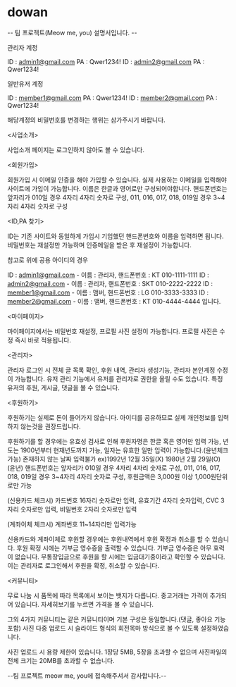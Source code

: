 # dowan

-- 팀 프로젝트(Meow me, you) 설명서입니다. --

관리자 계정

ID : admin1@gmail.com
PA : Qwer1234!
ID : admin2@gmail.com
PA : Qwer1234!

일반유저 계정

ID : member1@gmail.com
PA : Qwer1234!
ID : member2@gmail.com
PA : Qwer1234!

해당계정의 비밀번호를 변경하는 행위는 삼가주시기 바랍니다.

<사업소개>

사업소개 페이지는 로그인하지 않아도 볼 수 있습니다.

<회원가입>

회원가입 시 이메일 인증을 해야 가입할 수 있습니다. 실제 사용하는 이메일을 입력해야 사이트에 가입이 가능합니다.
이름은 한글과 영어로만 구성되어야합니다.
핸드폰번호는 앞자리가 010일 경우 4자리 4자리 숫자로 구성, 011, 016, 017, 018, 019일 경우 3~4자리 4자리 숫자로 구성

<ID,PA 찾기>

ID는 기존 사이트와 동일하게 가입시 기입했던 핸드폰번호와 이름을 입력하면 됩니다.
비밀번호는 재설정만 가능하며 인증메일을 받은 후 재설정이 가능합니다.

참고로 위에 공용 아이디의 경우

ID : admin1@gmail.com - 이름 : 관리자, 핸드폰번호 : KT 010-1111-1111
ID : admin2@gmail.com - 이름 : 관리자, 핸드폰번호 : SKT 010-2222-2222
ID : member1@gmail.com - 이름 : 맴버, 핸드폰번호 : LG 010-3333-3333
ID : member2@gmail.com - 이름 : 맴버, 핸드폰번호 : KT 010-4444-4444 
입니다.

<마이페이지>

마이페이지에서는 비밀번호 재설정, 프로필 사진 설정이 가능합니다.
프로필 사진은 수정 즉시 바로 적용됩니다.

<관리자>

관리자 로그인 시 전체 글 목록 확인, 후원 내역, 관리자 생성기능, 관리자 본인계정 수정이 가능합니다.
유저 관리 기능에서 유저를 관리자로 권한을 올릴 수도 있습니다.
특정 유저의 후원, 게시글, 댓글을 볼 수 있습니다.

<후원하기>

후원하기는 실제로 돈이 들어가지 않습니다. 
아이디를 공유하므로 실제 개인정보를 입력하지 않는것을 권장드립니다.

후원하기를 할 경우에는 유효성 검사로 인해 후원자명은 한글 혹은 영어만 입력 가능, 
년도는 1900년부터 현재년도까지 가능, 일자는 유효한 일만 입력이 가능합니다.(윤년체크 가능) 존재하지 않는 날짜 입력불가 
ex)1992년 12월 35일(X) 1980년 2월 29일(O) (윤년)
핸드폰번호는 앞자리가 010일 경우 4자리 4자리 숫자로 구성, 011, 016, 017, 018, 019일 경우 3~4자리 4자리 숫자로 구성, 
후원금액은 3,000원 이상 1,000원단위로만 가능

(신용카드 체크시)
카드번호 16자리 숫자로만 입력, 
유효기간 4자리 숫자입력, 
CVC 3자리 숫자로만 입력, 
비밀번호 2자리 숫자로만 입력

(계좌이체 체크시)
계좌번호 11~14자리만 입력가능

신용카드와 계좌이체로 후원할 경우에는 후원내역에서 후원 확정과 취소를 할 수 있습니다. 
후원 확정 시에는 기부금 영수증을 출력할 수 있습니다. 기부금 영수증은 아무 효력이 없습니다.
무통장입금으로 후원을 할 시에는 입금대기중이라고 확인할 수 있습니다.
이는 관리자로 로그인해서 후원을 확정, 취소할 수 있습니다.

<커뮤니티>

무료 나눔 시 품목에 따라 목록에서 보이는 뱃지가 다릅니다.
중고거래는 가격이 추가되어 있습니다. 자세히보기를 누르면 가격을 볼 수 있습니다.

그외 4가지 커뮤니티는 같은 커뮤니티이며 기본 구성은 동일합니다.(댓글, 좋아요 기능 포함)
사진 다중 업로드 시 슬라이드 형식의 회전목마 방식으로 볼 수 있도록 설정하였습니다.

사진 업로드 시 용량 제한이 있습니다. 1장당 5MB, 5장을 초과할 수 없으며 사진파일의 전체 크기는 20MB를 초과할 수 없습니다.



--팀 프로젝트 meow me, you에 접속해주셔서 감사합니다.--
